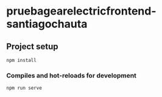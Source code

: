 # pruebagearelectricfrontend-santiagochauta

## Project setup
```
npm install
```

### Compiles and hot-reloads for development
```
npm run serve
```



